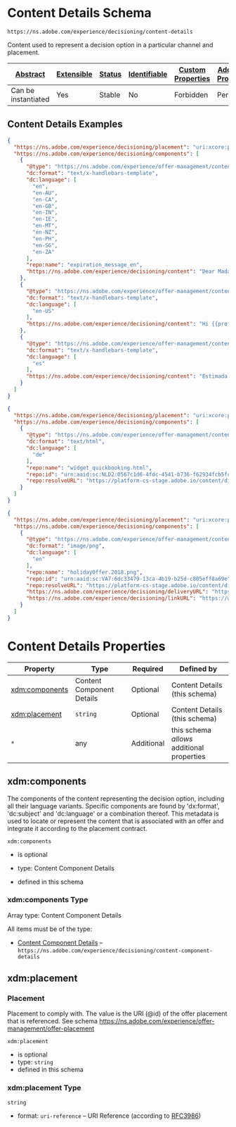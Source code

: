 
# Content Details Schema

```
https://ns.adobe.com/experience/decisioning/content-details
```

Content used to represent a decision option in a particular channel and placement.

| [Abstract](../../../../abstract.md) | [Extensible](../../../../extensions.md) | [Status](../../../../status.md) | [Identifiable](../../../../id.md) | [Custom Properties](../../../../extensions.md) | [Additional Properties](../../../../extensions.md) | Defined In |
|-------------------------------------|-----------------------------------------|---------------------------------|-----------------------------------|------------------------------------------------|----------------------------------------------------|------------|
| Can be instantiated | Yes | Stable | No | Forbidden | Permitted | [adobe/experience/decisioning/content-details.schema.json](adobe/experience/decisioning/content-details.schema.json) |

## Content Details Examples

```json
{
  "https://ns.adobe.com/experience/decisioning/placement": "uri:xcore:placement-0001",
  "https://ns.adobe.com/experience/decisioning/components": [
    {
      "@type": "https://ns.adobe.com/experience/offer-management/content-component-text-template",
      "dc:format": "text/x-handlebars-template",
      "dc:language": [
        "en",
        "en-AU",
        "en-CA",
        "en-GB",
        "en-IN",
        "en-IE",
        "en-MT",
        "en-NZ",
        "en-PH",
        "en-SG",
        "en-ZA"
      ],
      "repo:name": "expiration_message_en",
      "https://ns.adobe.com/experience/decisioning/content": "Dear Madam {{profile.person.lastName}}, the offer expires on 12/6/2018"
    },
    {
      "@type": "https://ns.adobe.com/experience/offer-management/content-component-text-template",
      "dc:format": "text/x-handlebars-template",
      "dc:language": [
        "en-US"
      ],
      "https://ns.adobe.com/experience/decisioning/content": "Hi {{profile.person.firstName}}, your offer expires on 6/12/2018"
    },
    {
      "@type": "https://ns.adobe.com/experience/offer-management/content-component-text-template",
      "dc:format": "text/x-handlebars-template",
      "dc:language": [
        "es"
      ],
      "https://ns.adobe.com/experience/decisioning/content": "Estimada señora {{profile.person.lastName}}: La oferta vence el 12/6/2018"
    }
  ]
}
```

```json
{
  "https://ns.adobe.com/experience/decisioning/placement": "uri:xcore:placement-0003",
  "https://ns.adobe.com/experience/decisioning/components": [
    {
      "@type": "https://ns.adobe.com/experience/offer-management/content-component-html",
      "dc:format": "text/html",
      "dc:language": [
        "de"
      ],
      "repo:name": "widget_quickbooking.html",
      "repo:id": "urn:aaid:sc:NLD2:0567c1d6-4fdc-4541-b736-f62934fcb5fc",
      "repo:resolveURL": "https://platform-cs-stage.adobe.io/content/directory/resolve?asset_id=&quot;urn:aaid:sc:NLD2:0567c1d6-4fdc-4541-b736-f62934fcb5fc&quot;"
    }
  ]
}
```

```json
{
  "https://ns.adobe.com/experience/decisioning/placement": "uri:xcore:placement-0002",
  "https://ns.adobe.com/experience/decisioning/components": [
    {
      "@type": "https://ns.adobe.com/experience/offer-management/content-component-imagelink",
      "dc:format": "image/png",
      "dc:language": [
        "en"
      ],
      "repo:name": "holidayOffer.2018.png",
      "repo:id": "urn:aaid:sc:VA7:6dc33479-13ca-4b19-b25d-c805eff8a69e",
      "repo:resolveURL": "https://platform-cs-stage.adobe.io/content/directory/resolve?asset_id=&quot;urn:aaid:sc:VA7:6dc33479-13ca-4b19-b25d-c805eff8a69e&quot;",
      "https://ns.adobe.com/experience/decisioning/deliveryURL": "https://www.mycompany.com/product?trackId=12345",
      "https://ns.adobe.com/experience/decisioning/linkURL": "https://www.mycompany.com/product?trackId=12345"
    }
  ]
}
```


# Content Details Properties

| Property | Type | Required | Defined by |
|----------|------|----------|------------|
| [xdm:components](#xdmcomponents) | Content Component Details | Optional | Content Details (this schema) |
| [xdm:placement](#xdmplacement) | `string` | Optional | Content Details (this schema) |
| `*` | any | Additional | this schema *allows* additional properties |

## xdm:components

The components of the content representing the decision option, including all their language variants. Specific components are found by 'dx:format', 'dc:subject' and 'dc:language' or a combination thereof. This metadata is used to locate or represent the content that is associated with an offer and integrate it according to the placement contract.

`xdm:components`
* is optional
* type: Content Component Details

* defined in this schema

### xdm:components Type


Array type: Content Component Details

All items must be of the type:
* [Content Component Details](content-component-details.schema.md) – `https://ns.adobe.com/experience/decisioning/content-component-details`








## xdm:placement
### Placement

Placement to comply with. The value is the URI (@id) of the offer placement that is referenced. See schema https://ns.adobe.com/experience/offer-management/offer-placement

`xdm:placement`
* is optional
* type: `string`
* defined in this schema

### xdm:placement Type


`string`
* format: `uri-reference` – URI Reference (according to [RFC3986](https://tools.ietf.org/html/rfc3986))





